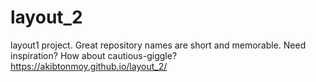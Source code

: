 # layout_2
layout1 project. Great repository names are short and memorable. Need inspiration? How about cautious-giggle?
https://akibtonmoy.github.io/layout_2/
